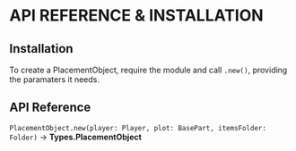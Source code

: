 # API REFERENCE & INSTALLATION

## Installation
To create a PlacementObject, require the module and call `.new()`, providing the paramaters it needs.  

## API Reference
`PlacementObject.new(player: Player, plot: BasePart, itemsFolder: Folder)` -> **Types.PlacementObject**
